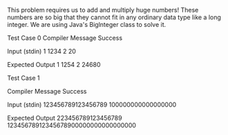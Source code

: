 This problem requires us to add and multiply huge numbers! These
numbers are so big that they cannot fit in any ordinary data type like a
long integer. We are using Java's Biglnteger class to solve it.

Test Case 0 
Compiler Message
Success

Input (stdin)
1  1234
2  20

Expected Output
1  1254
2  24680

Test Case 1

Compiler Message
Success

Input (stdin)
123456789123456789
100000000000000000


Expected Output
223456789123456789
12345678912345678900000000000000000